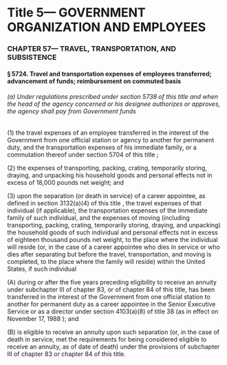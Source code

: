 
# Title 5— GOVERNMENT ORGANIZATION AND EMPLOYEES
### CHAPTER 57— TRAVEL, TRANSPORTATION, AND SUBSISTENCE
#### § 5724. Travel and transportation expenses of employees transferred; advancement of funds; reimbursement on commuted basis
###### (a) Under regulations prescribed under section 5738 of this title and when the head of the agency concerned or his designee authorizes or approves, the agency shall pay from Government funds

(1) the travel expenses of an employee transferred in the interest of the Government from one official station or agency to another for permanent duty, and the transportation expenses of his immediate family, or a commutation thereof under section 5704 of this title ;

(2) the expenses of transporting, packing, crating, temporarily storing, draying, and unpacking his household goods and personal effects not in excess of 18,000 pounds net weight; and

(3) upon the separation (or death in service) of a career appointee, as defined in section 3132(a)(4) of this title , the travel expenses of that individual (if applicable), the transportation expenses of the immediate family of such individual, and the expenses of moving (including transporting, packing, crating, temporarily storing, draying, and unpacking) the household goods of such individual and personal effects not in excess of eighteen thousand pounds net weight, to the place where the individual will reside (or, in the case of a career appointee who dies in service or who dies after separating but before the travel, transportation, and moving is completed, to the place where the family will reside) within the United States, if such individual

(A) during or after the five years preceding eligibility to receive an annuity under subchapter III of chapter 83, or of chapter 84 of this title, has been transferred in the interest of the Government from one official station to another for permanent duty as a career appointee in the Senior Executive Service or as a director under section 4103(a)(8) of title 38 (as in effect on November 17, 1988 ); and

(B) is eligible to receive an annuity upon such separation (or, in the case of death in service, met the requirements for being considered eligible to receive an annuity, as of date of death) under the provisions of subchapter III of chapter 83 or chapter 84 of this title.
